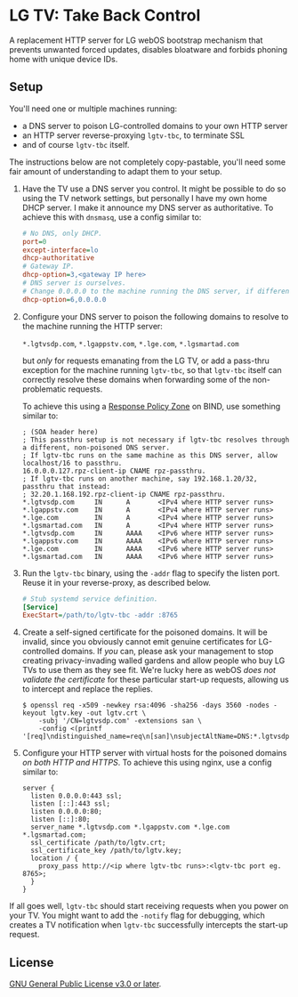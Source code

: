 # LG TV: Take Back Control

A replacement HTTP server for LG webOS bootstrap mechanism that prevents unwanted forced updates, 
disables bloatware and forbids phoning home with unique device IDs.

## Setup

You'll need one or multiple machines running: 

* a DNS server to poison LG-controlled domains to your own HTTP server
* an HTTP server reverse-proxying `lgtv-tbc`, to terminate SSL 
* and of course `lgtv-tbc` itself.  

The instructions below are not completely copy-pastable, you'll need some fair amount of understanding to adapt them to your setup.

1. Have the TV use a DNS server you control. It might be possible to do so using the TV network settings, but personally 
   I have my own home DHCP server. I make it announce my DNS server as authoritative.
   To achieve this with `dnsmasq`, use a config similar to:

   ```ini
   # No DNS, only DHCP.
   port=0
   except-interface=lo
   dhcp-authoritative
   # Gateway IP.
   dhcp-option=3,<gateway IP here>
   # DNS server is ourselves.
   # Change 0.0.0.0 to the machine running the DNS server, if different from dnsmasq's.
   dhcp-option=6,0.0.0.0
   ```
   
1. Configure your DNS server to poison the following domains to resolve to the machine running the HTTP server:
   
   `*.lgtvsdp.com`, `*.lgappstv.com`, `*.lge.com`, `*.lgsmartad.com`
   
   but *only* for requests emanating from the LG TV, or add a pass-thru exception for the machine running `lgtv-tbc`, so 
   that `lgtv-tbc` itself can correctly resolve these domains when forwarding some of the non-problematic requests.

   To achieve this using a [Response Policy Zone](https://en.wikipedia.org/wiki/Response_policy_zone) on BIND,
   use something similar to:

   ```zonefile
   ; (SOA header here)
   ; This passthru setup is not necessary if lgtv-tbc resolves through a different, non-poisoned DNS server.
   ; If lgtv-tbc runs on the same machine as this DNS server, allow localhost/16 to passthru.
   16.0.0.0.127.rpz-client-ip CNAME rpz-passthru.
   ; If lgtv-tbc runs on another machine, say 192.168.1.20/32, passthru that instead:
   ; 32.20.1.168.192.rpz-client-ip CNAME rpz-passthru.
   *.lgtvsdp.com     IN      A       <IPv4 where HTTP server runs>
   *.lgappstv.com    IN      A       <IPv4 where HTTP server runs>
   *.lge.com         IN      A       <IPv4 where HTTP server runs>
   *.lgsmartad.com   IN      A       <IPv4 where HTTP server runs>
   *.lgtvsdp.com     IN      AAAA    <IPv6 where HTTP server runs>
   *.lgappstv.com    IN      AAAA    <IPv6 where HTTP server runs>
   *.lge.com         IN      AAAA    <IPv6 where HTTP server runs>
   *.lgsmartad.com   IN      AAAA    <IPv6 where HTTP server runs>
   ```

1. Run the `lgtv-tbc` binary, using the `-addr` flag to specify the listen port.
   Reuse it in your reverse-proxy, as described below.

   ```ini
   # Stub systemd service definition.
   [Service]
   ExecStart=/path/to/lgtv-tbc -addr :8765
   ```

1. Create a self-signed certificate for the poisoned domains. It will be invalid, since you obviously cannot emit 
   genuine certificates for LG-controlled domains. If *you* can, please ask your management to stop creating privacy-invading 
   walled gardens and allow people who buy LG TVs to use them as they see fit.
   We're lucky here as webOS *does not validate the certificate* for these particular start-up requests, allowing us 
   to intercept and replace the replies.

   ```shell
   $ openssl req -x509 -newkey rsa:4096 -sha256 -days 3560 -nodes -keyout lgtv.key -out lgtv.crt \
       -subj '/CN=lgtvsdp.com' -extensions san \
       -config <(printf '[req]\ndistinguished_name=req\n[san]\nsubjectAltName=DNS:*.lgtvsdp.com,DNS:*.lge.com,DNS:*.lgsmartad.com,DNS:*.lgappstv.com\n')
   ```
   
1. Configure your HTTP server with virtual hosts for the poisoned domains *on both HTTP and HTTPS*.
   To achieve this using nginx, use a config similar to:

   ```nginx
   server {
     listen 0.0.0.0:443 ssl;
     listen [::]:443 ssl;
     listen 0.0.0.0:80;
     listen [::]:80;
     server_name *.lgtvsdp.com *.lgappstv.com *.lge.com *.lgsmartad.com;
     ssl_certificate /path/to/lgtv.crt;
     ssl_certificate_key /path/to/lgtv.key;
     location / {
       proxy_pass http://<ip where lgtv-tbc runs>:<lgtv-tbc port eg. 8765>;
     }
   }
   ```

If all goes well, `lgtv-tbc` should start receiving requests when you power on your TV. 
You might want to add the `-notify` flag for debugging, which creates a TV notification when `lgtv-tbc` successfully
intercepts the start-up request.

## License

[GNU General Public License v3.0 or later](https://spdx.org/licenses/GPL-3.0-or-later.html).

